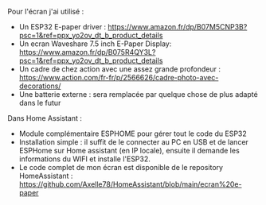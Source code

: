 Pour l'écran j'ai utilisé :
- Un ESP32 E-paper driver : https://www.amazon.fr/dp/B07M5CNP3B?psc=1&ref=ppx_yo2ov_dt_b_product_details
- Un ecran Waveshare 7.5 inch E-Paper Display: https://www.amazon.fr/dp/B075R4QY3L?psc=1&ref=ppx_yo2ov_dt_b_product_details
- Un cadre de chez action avec une assez grande profondeur : https://www.action.com/fr-fr/p/2566626/cadre-photo-avec-decorations/
- Une batterie externe : sera remplacée par quelque chose de plus adapté dans le futur

Dans Home Assistant : 
- Module complémentaire ESPHOME pour gérer tout le code du ESP32
- Installation simple : il suffit de le connecter au PC en USB et de lancer ESPHome sur Home assistant (en IP locale), ensuite il demande les informations du WIFI et installe l'ESP32.
- Le code complet de mon écran est disponible de le repository HomeAssistant : https://github.com/Axelle78/HomeAssistant/blob/main/ecran%20e-paper
